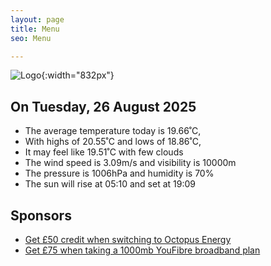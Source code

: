 ```yaml
---
layout: page
title: Menu
seo: Menu

---
```


![Logo](/images/logo.jpg){:width="832px"}

<!-- weather_marker starts -->
## On Tuesday, 26 August 2025

- The average temperature today is 19.66˚C,
- With highs of 20.55˚C and lows of 18.86˚C,
- It may feel like 19.51˚C with few clouds
- The wind speed is 3.09m/s and visibility is 10000m
- The pressure is 1006hPa and humidity is 70%
- The sun will rise at 05:10 and set at 19:09

<!-- weather_marker ends -->

## Sponsors

- [Get £50 credit when switching to Octopus Energy](https://bit.ly/3oD1nnS)
- [Get £75 when taking a 1000mb YouFibre broadband plan](https://aklam.io/91zWhU?)
